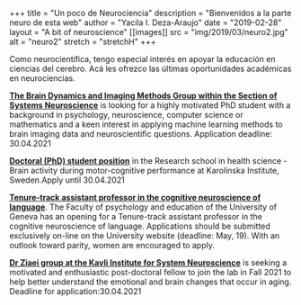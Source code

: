 +++
title = "Un poco de Neurociencia"
description = "Bienvenidos a la parte neuro de esta web"
author = "Yacila I. Deza-Araujo"
date = "2019-02-28"
layout = "A bit of neuroscience"
[[images]]
  src = "img/2019/03/neuro2.jpg"
  alt = "neuro2"
  stretch = "stretchH"
+++


Como neurocient&iacute;fica, tengo especial inter&eacute;s en apoyar la educaci&oacute;n en ciencias del cerebro. 
Ac&aacute; les ofrezco las &uacute;ltimas oportunidades acad&eacute;micas en neurociencias.

[**The Brain Dynamics and Imaging Methods Group within the Section of Systems Neuroscience**](https://www.uniklinikum-dresden.de/de/jobs-und-karriere/stellenangebote/wissenschaft/phd-student-f-m-x-20) is looking for a highly motivated PhD student with a background in psychology, neuroscience, computer science or mathematics and a keen interest in applying machine learning methods to brain imaging data and neuroscientific questions. Application deadline: 30.04.2021

[**Doctoral (PhD) student position**](https://kidoktorand.varbi.com/en/what:job/jobID:391319/) in the Research school in health science - Brain activity during motor-cognitive performance at Karolinska Institute, Sweden.Apply until 30.04.2021

[**Tenure-track assistant professor in the cognitive neuroscience of language**](https://evolvinglanguage.ch/grant-possibilities-for-researchers/). The Faculty of psychology and education of the University of Geneva has an opening for a Tenure-track assistant professor in the cognitive neuroscience of language. Applications should be submitted exclusively on-line on the University website (deadline: May, 19). With an outlook toward parity, women are encouraged to apply.

[**Dr Ziaei group at the Kavli Institute for System Neuroscience**](https://www.jobbnorge.no/en/available-jobs/job/200211/postdoctoral-fellow-2-3-years-100-position-in-ziaei-group) is seeking a motivated and enthusiastic post-doctoral fellow to join the lab in Fall 2021 to help better understand the emotional and brain changes that occur in aging. Deadline for application:30.04.2021














